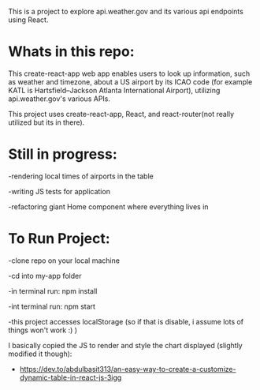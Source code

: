 This is a project to explore api.weather.gov and its various api endpoints using React.

# Whats in this repo:

This create-react-app web app enables users to look up information, such as weather and timezone, about a US airport by its ICAO code (for example KATL is Hartsfield–Jackson Atlanta International Airport), utilizing api.weather.gov's various APIs.

This project uses create-react-app, React, and react-router(not really utilized but its in there).

# Still in progress:

-rendering local times of airports in the table

-writing JS tests for application

-refactoring giant Home component where everything lives in


# To Run Project:

-clone repo on your local machine

-cd into my-app folder

-in terminal run: npm install

-int terminal run: npm start

-this project accesses localStorage (so if that is disable, i assume lots of things won't work :) )


I basically copied the JS to render and style the chart displayed (slightly modified it though):
- https://dev.to/abdulbasit313/an-easy-way-to-create-a-customize-dynamic-table-in-react-js-3igg
